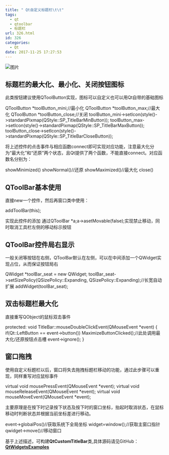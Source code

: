 ```yaml
---
title: " Qt自定义标题栏\t\t"
tags:
  - qt
  - qtoolbar
  - 标题栏
url: 326.html
id: 326
categories:
  - Qt
date: 2017-11-25 17:27:53
---
```


![图片](http://wx4.sinaimg.cn/mw690/a8dbb8d6ly1flugooja77j20gv09ht8n.jpg)

标题栏的最大化、最小化、关闭按钮图标
------------------

此类按钮建议使用QToolButton实现，图标可以自定义也可以用Qt自带的基础图标

QToolButton *toolButton_mini;//最小化
QToolButton *toolButton_max;//最大化
QToolButton *toolButton_close;//关闭
toolButton\_mini->setIcon(style()->standardPixmap(QStyle::SP\_TitleBarMinButton));
toolButton\_max->setIcon(style()->standardPixmap(QStyle::SP\_TitleBarMaxButton));
toolButton\_close->setIcon(style()->standardPixmap(QStyle::SP\_TitleBarCloseButton));

将上述控件的点击事件与相应函数connect即可实现对应功能，注意最大化分为“最大化”和“还原”两个状态，且Qt提供了两个函数，不能直接connect。对应函数名分别为：

showMinimized()
showNormal()//还原
showMaximized()//最大化
close()

QToolBar基本使用
------------

直接new一个控件，然后再窗口类中使用：

addToolBar(this);

实现此控件的添加 通过QToolBar *a;a->asetMovable(false);实现禁止移动，同时取消工具栏左侧的移动标示按钮

QToolBar控件局右显示
--------------

一般关闭等按钮在右侧，QToolBar默认在左侧，可以在中间添加一个QWidget实现占位，从而保证按钮局右

QWidget *toolBar_seat = new QWidget;
toolBar_seat->setSizePolicy(QSizePolicy::Expanding, QSizePolicy::Expanding);//长宽自动扩展
addWidget(toolBar_seat);

双击标题栏最大化
--------

直接重写QObject的鼠标双击事件

protected:
void TitleBar::mouseDoubleClickEvent(QMouseEvent *event) {
    if(Qt::LeftButton == event->button())
        MaximizeButtonClicked();//此处调用最大化/还原按钮点击槽
    event->ignore();
}

窗口拖拽
----

使用自定义标题栏以后，窗口将失去拖拽标题栏移动的功能，通过此步骤可以重现，同样重写对应鼠标事件

virtual void mousePressEvent(QMouseEvent *event);
virtual void mouseReleaseEvent(QMouseEvent *event);
virtual void mouseMoveEvent(QMouseEvent *event);

主要原理是在按下时记录按下状态及按下时的窗口坐标，抬起时取消状态，在鼠标移动时判断状态并根据当前坐标差进行移动。

event->globalPos()//获取系统下全局坐标
widget=window();//获取主窗口指针
qwidget->move()//移动窗口

基于上述描述，可构建**QtCustomTitleBar**类,具体源码请见GitHub：**[QtWidgetsExamples](https://github.com/TechieL/QtWidgetsExamples)**